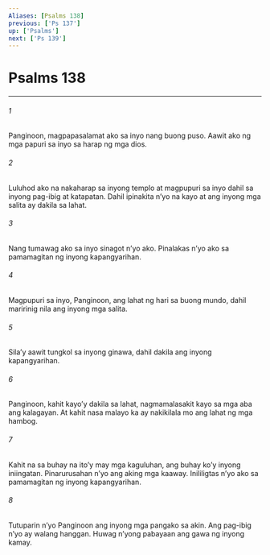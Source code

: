 ```yaml
---
Aliases: [Psalms 138]
previous: ['Ps 137']
up: ['Psalms']
next: ['Ps 139']
---
```

# Psalms 138

***


###### 1 


Panginoon, magpapasalamat ako sa inyo nang buong puso. Aawit ako ng mga papuri sa inyo sa harap ng mga dios. 


###### 2 


Luluhod ako na nakaharap sa inyong templo at magpupuri sa inyo dahil sa inyong pag-ibig at katapatan. Dahil ipinakita nʼyo na kayo at ang inyong mga salita ay dakila sa lahat. 


###### 3 


Nang tumawag ako sa inyo sinagot nʼyo ako. Pinalakas nʼyo ako sa pamamagitan ng inyong kapangyarihan. 


###### 4 


Magpupuri sa inyo, Panginoon, ang lahat ng hari sa buong mundo, dahil maririnig nila ang inyong mga salita. 


###### 5 


Silaʼy aawit tungkol sa inyong ginawa, dahil dakila ang inyong kapangyarihan. 


###### 6 


Panginoon, kahit kayoʼy dakila sa lahat, nagmamalasakit kayo sa mga aba ang kalagayan. At kahit nasa malayo ka ay nakikilala mo ang lahat ng mga hambog. 


###### 7 


Kahit na sa buhay na itoʼy may mga kaguluhan, ang buhay koʼy inyong iniingatan. Pinarurusahan nʼyo ang aking mga kaaway. Inililigtas nʼyo ako sa pamamagitan ng inyong kapangyarihan. 


###### 8 


Tutuparin nʼyo Panginoon ang inyong mga pangako sa akin. Ang pag-ibig nʼyo ay walang hanggan. Huwag nʼyong pabayaan ang gawa ng inyong kamay.
